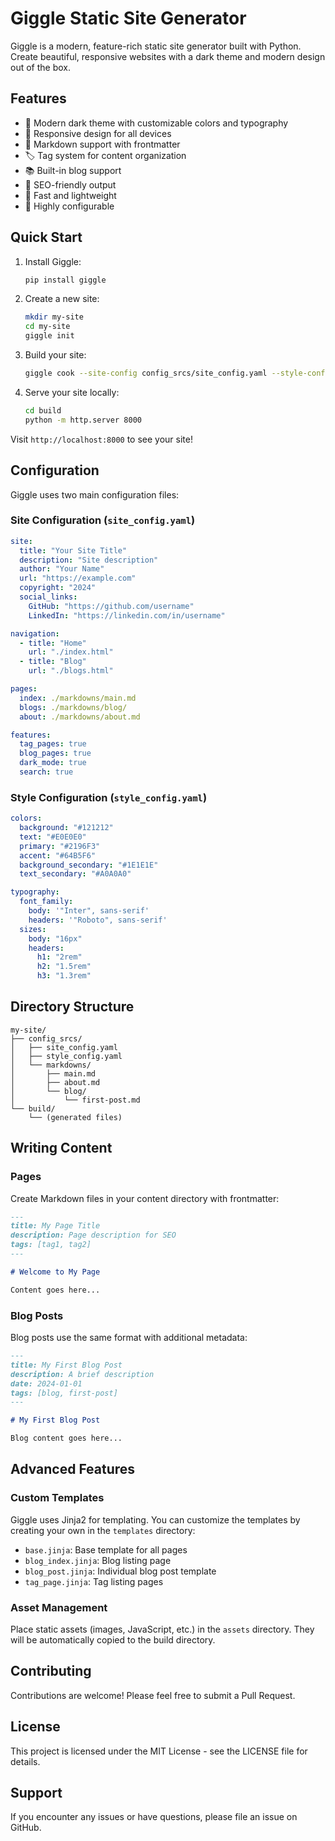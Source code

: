 # Giggle Static Site Generator

Giggle is a modern, feature-rich static site generator built with Python. Create beautiful, responsive websites with a dark theme and modern design out of the box.

## Features

- 🎨 Modern dark theme with customizable colors and typography
- 📱 Responsive design for all devices
- 📝 Markdown support with frontmatter
- 🏷️ Tag system for content organization
- 📚 Built-in blog support
- 🎯 SEO-friendly output
- 🚀 Fast and lightweight
- 🔧 Highly configurable

## Quick Start

1. Install Giggle:
   ```bash
   pip install giggle
   ```

2. Create a new site:
   ```bash
   mkdir my-site
   cd my-site
   giggle init
   ```

3. Build your site:
   ```bash
   giggle cook --site-config config_srcs/site_config.yaml --style-config config_srcs/style_config.yaml
   ```

4. Serve your site locally:
   ```bash
   cd build
   python -m http.server 8000
   ```

Visit `http://localhost:8000` to see your site!

## Configuration

Giggle uses two main configuration files:

### Site Configuration (`site_config.yaml`)

```yaml
site:
  title: "Your Site Title"
  description: "Site description"
  author: "Your Name"
  url: "https://example.com"
  copyright: "2024"
  social_links:
    GitHub: "https://github.com/username"
    LinkedIn: "https://linkedin.com/in/username"

navigation:
  - title: "Home"
    url: "./index.html"
  - title: "Blog"
    url: "./blogs.html"

pages:
  index: ./markdowns/main.md
  blogs: ./markdowns/blog/
  about: ./markdowns/about.md

features:
  tag_pages: true
  blog_pages: true
  dark_mode: true
  search: true
```

### Style Configuration (`style_config.yaml`)

```yaml
colors:
  background: "#121212"
  text: "#E0E0E0"
  primary: "#2196F3"
  accent: "#64B5F6"
  background_secondary: "#1E1E1E"
  text_secondary: "#A0A0A0"

typography:
  font_family:
    body: '"Inter", sans-serif'
    headers: '"Roboto", sans-serif'
  sizes:
    body: "16px"
    headers:
      h1: "2rem"
      h2: "1.5rem"
      h3: "1.3rem"
```

## Directory Structure

```
my-site/
├── config_srcs/
│   ├── site_config.yaml
│   ├── style_config.yaml
│   └── markdowns/
│       ├── main.md
│       ├── about.md
│       └── blog/
│           └── first-post.md
└── build/
    └── (generated files)
```

## Writing Content

### Pages

Create Markdown files in your content directory with frontmatter:

```markdown
---
title: My Page Title
description: Page description for SEO
tags: [tag1, tag2]
---

# Welcome to My Page

Content goes here...
```

### Blog Posts

Blog posts use the same format with additional metadata:

```markdown
---
title: My First Blog Post
description: A brief description
date: 2024-01-01
tags: [blog, first-post]
---

# My First Blog Post

Blog content goes here...
```

## Advanced Features

### Custom Templates

Giggle uses Jinja2 for templating. You can customize the templates by creating your own in the `templates` directory:

- `base.jinja`: Base template for all pages
- `blog_index.jinja`: Blog listing page
- `blog_post.jinja`: Individual blog post template
- `tag_page.jinja`: Tag listing pages

### Asset Management

Place static assets (images, JavaScript, etc.) in the `assets` directory. They will be automatically copied to the build directory.

## Contributing

Contributions are welcome! Please feel free to submit a Pull Request.

## License

This project is licensed under the MIT License - see the LICENSE file for details.

## Support

If you encounter any issues or have questions, please file an issue on GitHub.